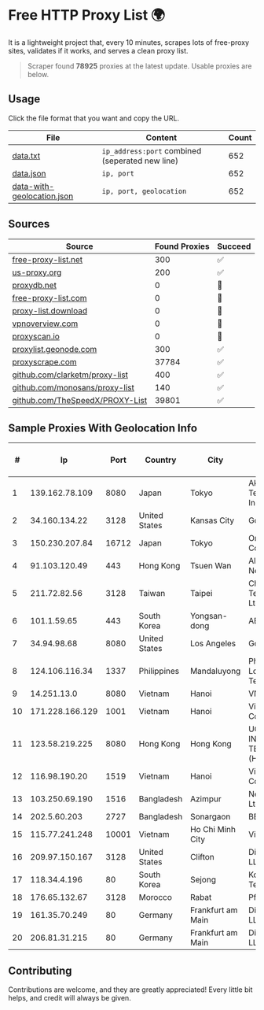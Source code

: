
# Free HTTP Proxy List 🌍

It is a lightweight project that, every 10 minutes, scrapes lots of free-proxy sites, validates if it works, and serves a clean proxy list.


> Scraper found **78925** proxies at the latest update. Usable proxies are below.

## Usage

Click the file format that you want and copy the URL.


|File|Content|Count|
|----|-------|-----|
|[data.txt](https://raw.githubusercontent.com/themiralay/Proxy-List-World/master/data.txt)|`ip_address:port` combined (seperated new line)|652|
|[data.json](https://raw.githubusercontent.com/themiralay/Proxy-List-World/master/data.json)|`ip, port`|652|
|[data-with-geolocation.json](https://raw.githubusercontent.com/themiralay/Proxy-List-World/master/data-with-geolocation.json)|`ip, port, geolocation`|652|

## Sources

|Source|Found Proxies|Succeed|
|------|-------------|-------|
|[free-proxy-list.net](https://free-proxy-list.net)|300|✅|
|[us-proxy.org](https://www.us-proxy.org)|200|✅|
|[proxydb.net](http://proxydb.net)|0|🚫|
|[free-proxy-list.com](https://free-proxy-list.com/?page=&port=&type%5B%5D=http&type%5B%5D=https&up_time=0&search=Search)|0|🚫|
|[proxy-list.download](https://www.proxy-list.download/HTTP)|0|🚫|
|[vpnoverview.com](https://vpnoverview.com/privacy/anonymous-browsing/free-proxy-servers)|0|🚫|
|[proxyscan.io](https://www.proxyscan.io)|0|🚫|
|[proxylist.geonode.com](https://proxylist.geonode.com/api/proxy-list?limit=300&page=1&sort_by=lastChecked&sort_type=desc&protocols=http,https)|300|✅|
|[proxyscrape.com](https://api.proxyscrape.com/v2/?request=displayproxies&protocol=http&timeout=10000&country=all&ssl=all&anonymity=all)|37784|✅|
|[github.com/clarketm/proxy-list](https://raw.githubusercontent.com/clarketm/proxy-list/master/proxy-list-raw.txt)|400|✅|
|[github.com/monosans/proxy-list](https://raw.githubusercontent.com/monosans/proxy-list/main/proxies/http.txt)|140|✅|
|[github.com/TheSpeedX/PROXY-List](https://raw.githubusercontent.com/TheSpeedX/PROXY-List/master/http.txt)|39801|✅|


## Sample Proxies With Geolocation Info

|#|Ip|Port|Country|City|Internet Service Provider|
|-|--|----|-------|----|-------------------------|
|1|139.162.78.109|8080|Japan|Tokyo|Akamai Technologies, Inc.|
|2|34.160.134.22|3128|United States|Kansas City|Google LLC|
|3|150.230.207.84|16712|Japan|Tokyo|Oracle Corporation|
|4|91.103.120.49|443|Hong Kong|Tsuen Wan|Alice Networks LTD|
|5|211.72.82.56|3128|Taiwan|Taipei|Chunghwa Telecom Co., Ltd.|
|6|101.1.59.65|443|South Korea|Yongsan-dong|AESNET|
|7|34.94.98.68|8080|United States|Los Angeles|Google LLC|
|8|124.106.116.34|1337|Philippines|Mandaluyong|Philippine Long Distance Telephone Co.|
|9|14.251.13.0|8080|Vietnam|Hanoi|VNPT|
|10|171.228.166.129|1001|Vietnam|Hanoi|Viettel Corporation|
|11|123.58.219.225|8080|Hong Kong|Hong Kong|UCLOUD INFORMATION TECHNOLOGY (HK) LIMITED|
|12|116.98.190.20|1519|Vietnam|Hanoi|Viettel Corporation|
|13|103.250.69.190|1516|Bangladesh|Azimpur|Next Online Ltd.|
|14|202.5.60.203|2727|Bangladesh|Sonargaon|BBTS-NEW|
|15|115.77.241.248|10001|Vietnam|Ho Chi Minh City|Viettel Group|
|16|209.97.150.167|3128|United States|Clifton|DigitalOcean, LLC|
|17|118.34.4.196|80|South Korea|Sejong|Korea Telecom|
|18|176.65.132.67|3128|Morocco|Rabat|Pfcloud UG|
|19|161.35.70.249|80|Germany|Frankfurt am Main|DigitalOcean, LLC|
|20|206.81.31.215|80|Germany|Frankfurt am Main|DigitalOcean, LLC|



## Contributing

Contributions are welcome, and they are greatly appreciated! Every
little bit helps, and credit will always be given.

